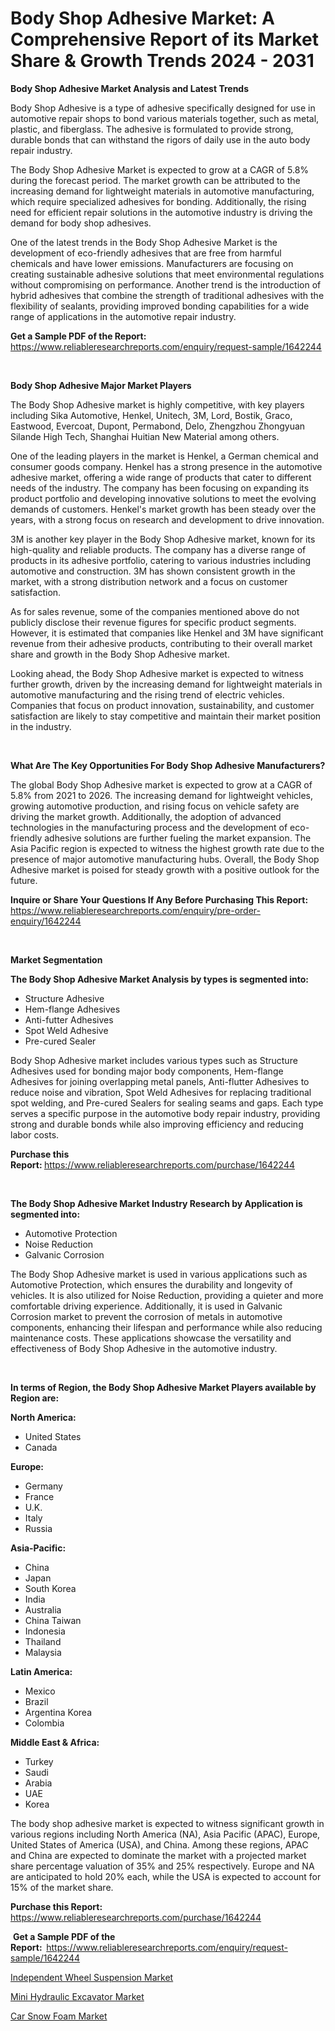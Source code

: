 <p><h1>Body Shop Adhesive Market: A Comprehensive Report of its Market Share & Growth Trends 2024 - 2031</h1></p><p><strong>Body Shop Adhesive Market Analysis and Latest Trends</strong></p>
<p><p>Body Shop Adhesive is a type of adhesive specifically designed for use in automotive repair shops to bond various materials together, such as metal, plastic, and fiberglass. The adhesive is formulated to provide strong, durable bonds that can withstand the rigors of daily use in the auto body repair industry.</p><p>The Body Shop Adhesive Market is expected to grow at a CAGR of 5.8% during the forecast period. The market growth can be attributed to the increasing demand for lightweight materials in automotive manufacturing, which require specialized adhesives for bonding. Additionally, the rising need for efficient repair solutions in the automotive industry is driving the demand for body shop adhesives.</p><p>One of the latest trends in the Body Shop Adhesive Market is the development of eco-friendly adhesives that are free from harmful chemicals and have lower emissions. Manufacturers are focusing on creating sustainable adhesive solutions that meet environmental regulations without compromising on performance. Another trend is the introduction of hybrid adhesives that combine the strength of traditional adhesives with the flexibility of sealants, providing improved bonding capabilities for a wide range of applications in the automotive repair industry.</p></p>
<p><strong>Get a Sample PDF of the Report:&nbsp;</strong> <a href="https://www.reliableresearchreports.com/enquiry/request-sample/1642244">https://www.reliableresearchreports.com/enquiry/request-sample/1642244</a></p>
<p>&nbsp;</p>
<p><strong>Body Shop Adhesive Major Market Players</strong></p>
<p><p>The Body Shop Adhesive market is highly competitive, with key players including Sika Automotive, Henkel, Unitech, 3M, Lord, Bostik, Graco, Eastwood, Evercoat, Dupont, Permabond, Delo, Zhengzhou Zhongyuan Silande High Tech, Shanghai Huitian New Material among others. </p><p>One of the leading players in the market is Henkel, a German chemical and consumer goods company. Henkel has a strong presence in the automotive adhesive market, offering a wide range of products that cater to different needs of the industry. The company has been focusing on expanding its product portfolio and developing innovative solutions to meet the evolving demands of customers. Henkel's market growth has been steady over the years, with a strong focus on research and development to drive innovation.</p><p>3M is another key player in the Body Shop Adhesive market, known for its high-quality and reliable products. The company has a diverse range of products in its adhesive portfolio, catering to various industries including automotive and construction. 3M has shown consistent growth in the market, with a strong distribution network and a focus on customer satisfaction.</p><p>As for sales revenue, some of the companies mentioned above do not publicly disclose their revenue figures for specific product segments. However, it is estimated that companies like Henkel and 3M have significant revenue from their adhesive products, contributing to their overall market share and growth in the Body Shop Adhesive market.</p><p>Looking ahead, the Body Shop Adhesive market is expected to witness further growth, driven by the increasing demand for lightweight materials in automotive manufacturing and the rising trend of electric vehicles. Companies that focus on product innovation, sustainability, and customer satisfaction are likely to stay competitive and maintain their market position in the industry.</p></p>
<p>&nbsp;</p>
<p><strong>What Are The Key Opportunities For Body Shop Adhesive Manufacturers?</strong></p>
<p><p>The global Body Shop Adhesive market is expected to grow at a CAGR of 5.8% from 2021 to 2026. The increasing demand for lightweight vehicles, growing automotive production, and rising focus on vehicle safety are driving the market growth. Additionally, the adoption of advanced technologies in the manufacturing process and the development of eco-friendly adhesive solutions are further fueling the market expansion. The Asia Pacific region is expected to witness the highest growth rate due to the presence of major automotive manufacturing hubs. Overall, the Body Shop Adhesive market is poised for steady growth with a positive outlook for the future.</p></p>
<p><strong>Inquire or Share Your Questions If Any Before Purchasing This Report:</strong> <a href="https://www.reliableresearchreports.com/enquiry/pre-order-enquiry/1642244">https://www.reliableresearchreports.com/enquiry/pre-order-enquiry/1642244</a></p>
<p>&nbsp;</p>
<p><strong>Market Segmentation</strong></p>
<p><strong>The Body Shop Adhesive Market Analysis by types is segmented into:</strong></p>
<p><ul><li>Structure Adhesive</li><li>Hem-flange Adhesives</li><li>Anti-futter Adhesives</li><li>Spot Weld Adhesive</li><li>Pre-cured Sealer</li></ul></p>
<p><p>Body Shop Adhesive market includes various types such as Structure Adhesives used for bonding major body components, Hem-flange Adhesives for joining overlapping metal panels, Anti-flutter Adhesives to reduce noise and vibration, Spot Weld Adhesives for replacing traditional spot welding, and Pre-cured Sealers for sealing seams and gaps. Each type serves a specific purpose in the automotive body repair industry, providing strong and durable bonds while also improving efficiency and reducing labor costs.</p></p>
<p><strong>Purchase this Report:&nbsp;</strong><a href="https://www.reliableresearchreports.com/purchase/1642244">https://www.reliableresearchreports.com/purchase/1642244</a></p>
<p>&nbsp;</p>
<p><strong>The Body Shop Adhesive Market Industry Research by Application is segmented into:</strong></p>
<p><ul><li>Automotive Protection</li><li>Noise Reduction</li><li>Galvanic Corrosion</li></ul></p>
<p><p>The Body Shop Adhesive market is used in various applications such as Automotive Protection, which ensures the durability and longevity of vehicles. It is also utilized for Noise Reduction, providing a quieter and more comfortable driving experience. Additionally, it is used in Galvanic Corrosion market to prevent the corrosion of metals in automotive components, enhancing their lifespan and performance while also reducing maintenance costs. These applications showcase the versatility and effectiveness of Body Shop Adhesive in the automotive industry.</p></p>
<p>&nbsp;</p>
<p><strong>In terms of Region, the Body Shop Adhesive Market Players available by Region are:</strong></p>
<p>
    <p> <strong> North America: </strong>
        <ul>
            <li>United States</li>
            <li>Canada</li>
        </ul>
        </p> 
    <p> <strong> Europe: </strong>
        <ul>
            <li>Germany</li>
            <li>France</li>
            <li>U.K.</li>
            <li>Italy</li>
            <li>Russia</li>
        </ul>
        </p> 
    <p> <strong> Asia-Pacific: </strong>
        <ul>
            <li>China</li>
            <li>Japan</li>
            <li>South Korea</li>
            <li>India</li>
            <li>Australia</li>
            <li>China Taiwan</li>
            <li>Indonesia</li>
            <li>Thailand</li>
            <li>Malaysia</li>
        </ul>
        </p> 
    <p> <strong> Latin America: </strong>
        <ul>
            <li>Mexico</li>
            <li>Brazil</li>
            <li>Argentina Korea</li>
            <li>Colombia</li>
        </ul>
        </p> 
    <p> <strong> Middle East & Africa: </strong>
        <ul>
            <li>Turkey</li>
            <li>Saudi</li>
            <li>Arabia</li>
            <li>UAE</li>
            <li>Korea</li>
        </ul>
    </p>
    </p>
<p><p>The body shop adhesive market is expected to witness significant growth in various regions including North America (NA), Asia Pacific (APAC), Europe, United States of America (USA), and China. Among these regions, APAC and China are expected to dominate the market with a projected market share percentage valuation of 35% and 25% respectively. Europe and NA are anticipated to hold 20% each, while the USA is expected to account for 15% of the market share.</p></p>
<p><strong>Purchase this Report: </strong><a href="https://www.reliableresearchreports.com/purchase/1642244">https://www.reliableresearchreports.com/purchase/1642244</a></p>
<p>&nbsp;<strong>Get a Sample PDF of the Report:&nbsp;&nbsp;</strong><a href="https://www.reliableresearchreports.com/enquiry/request-sample/1642244">https://www.reliableresearchreports.com/enquiry/request-sample/1642244</a></p>
<p><strong></strong></p>
<p><p><a href="https://github.com/dimitrishawkinswaynenp91rgz/Market-Research-Report-List-1/blob/main/independent-wheel-suspension-market.md">Independent Wheel Suspension Market</a></p><p><a href="https://github.com/changoleonlaverguenzanoexiste/Market-Research-Report-List-2/blob/main/mini-hydraulic-excavator-market.md">Mini Hydraulic Excavator Market</a></p><p><a href="https://github.com/danielneavesallisons03mba/Market-Research-Report-List-1/blob/main/car-snow-foam-market.md">Car Snow Foam Market</a></p></p>
